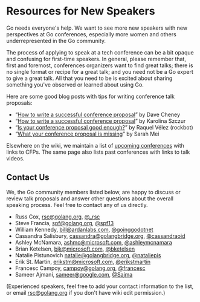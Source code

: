 # Resources for New Speakers

Go needs everyone's help.
We want to see more new speakers with new perspectives at Go conferences,
especially more women and others underrepresented in the Go community.

The process of applying to speak at a tech conference can be a bit opaque and confusing 
for first-time speakers.
In general, please remember that, first and foremost,
conferences organizers want to find great talks;
there is no single format or recipe for a great talk;
and you need not be a Go expert to give a great talk.
All that you need to be is excited about sharing something
you've observed or learned about using Go.

Here are some good blog posts with tips for writing conference talk proposals:

- “[How to write a successful conference proposal](https://dave.cheney.net/2017/02/12/how-to-write-a-successful-conference-proposal)” by Dave Cheney
- “[How to write a successful conference proposal](https://medium.com/@fox/how-to-write-a-successful-conference-proposal-4461509d3e32)” by Karolina Szczur
- “[Is your conference proposal good enough?](http://rckbt.me/2014/01/conference-proposals/)” by Raquel Vélez (rockbot)
- “[What your conference proposal is missing](http://www.sarahmei.com/blog/2014/04/07/what-your-conference-proposal-is-missing/)” by Sarah Mei

Elsewhere on the wiki, we maintain a list of [upcoming conferences](Conferences) with links to CFPs.
The same page also lists past conferences with links to talk videos.

## Contact Us

We, the Go community members listed below,
are happy to discuss or review talk proposals
and answer other questions about the overall speaking process.
Feel free to contact any of us directly.

- Russ Cox, rsc@golang.org, [@_rsc](https://twitter.com/_rsc)
- Steve Francia, spf@golang.org, [@spf13](https://twitter.com/spf13)
- William Kennedy, bill@ardanlabs.com, [@goinggodotnet](https://twitter.com/goinggodotnet)
- Cassandra Salisbury, cassandra@golangbridge.org, [@cassandraoid](https://twitter.com/cassandraoid)
- Ashley McNamara, ashmc@microsoft.com, [@ashleymcnamara](twitter.com/ashleymcnamara)
- Brian Ketelsen, bjk@microsoft.com, [@bketelsen](twitter.com/bketelsen)
- Natalie Pistunovich natalie@golangbridge.org, [@nataliepis](https://twitter.com/nataliepis)
- Erik St. Martin, erikstm@microsoft.com, [@erikstmartin](twitter.com/erikstmartin)
- Francesc Campoy, campoy@golang.org, [@francesc](https://twitter.com/francesc)
- Sameer Ajmani, sameer@google.com, [@Sajma](twitter.com/Sajma)

(Experienced speakers, feel free to add your contact information to the list, or email rsc@golang.org if you don't have wiki edit permission.)